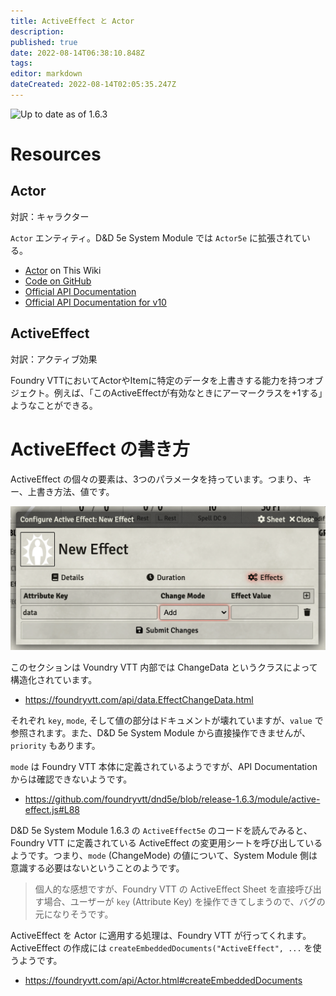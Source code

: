 ```yaml
---
title: ActiveEffect と Actor
description: 
published: true
date: 2022-08-14T06:38:10.848Z
tags: 
editor: markdown
dateCreated: 2022-08-14T02:05:35.247Z
---
```


![Up to date as of 1.6.3](https://img.shields.io/static/v1?label=dnd5e&message=1.6.3&color=informational)

# Resources

## Actor

対訳：キャラクター

`Actor` エンティティ。D&D 5e System Module では `Actor5e` に拡張されている。

- [Actor](/ja/development/api/basic/actor) on This Wiki
- [Code on GitHub](https://github.com/foundryvtt/dnd5e/blob/master/module/actor/entity.js)
- [Official API Documentation](https://foundryvtt.com/api/Actor.html)
- [Official API Documentation for v10](https://foundryvtt.com/api/v10/classes/client.Actor.html)

## ActiveEffect

対訳：アクティブ効果

Foundry VTTにおいてActorやItemに特定のデータを上書きする能力を持つオブジェクト。例えば、「このActiveEffectが有効なときにアーマークラスを+1する」ようなことができる。

# ActiveEffect の書き方

ActiveEffect の個々の要素は、3つのパラメータを持っています。つまり、キー、上書き方法、値です。

![screen_shot_activeeffect_changeeffect.png](/development/dnd/screen_shot_activeeffect_changeeffect.png)

このセクションは Voundry VTT 内部では ChangeData というクラスによって構造化されています。

- https://foundryvtt.com/api/data.EffectChangeData.html

それぞれ `key`, `mode`, そして値の部分はドキュメントが壊れていますが、`value` で参照されます。また、D&D 5e System Module から直接操作できませんが、`priority` もあります。

`mode` は Foundry VTT 本体に定義されているようですが、API Documentation からは確認できないようです。

- https://github.com/foundryvtt/dnd5e/blob/release-1.6.3/module/active-effect.js#L88

D&D 5e System Module 1.6.3 の `ActiveEffect5e` のコードを読んでみると、Foundry VTT に定義されている ActiveEffect の変更用シートを呼び出しているようです。つまり、`mode` (ChangeMode) の値について、System Module 側は意識する必要はないということのようです。

> 個人的な感想ですが、Foundry VTT の ActiveEffect Sheet を直接呼び出す場合、ユーザーが `key` (Attribute Key) を操作できてしまうので、バグの元になりそうです。

ActiveEffect を Actor に適用する処理は、Foundry VTT が行ってくれます。ActiveEffect の作成には `createEmbeddedDocuments("ActiveEffect", ...` を使うようです。

- https://foundryvtt.com/api/Actor.html#createEmbeddedDocuments